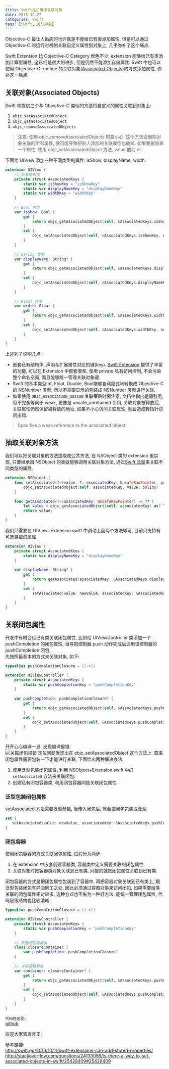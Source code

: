 ```yaml
---
title: Swift在扩展中关联对象
date: 2015-12-27 
categories: Swift
tags: [Swift, 关联对象]
---
```

Objective-C 最让人诟病的也许就是不能给已有类添加属性, 但是可以通过 Objective-C 的运行时机制关联自定义属性到对象上, 几乎弥补了这个痛点.  

Swift Extension 比 Objective-C Category 增色不少, extension 能够给已有类添加计算型属性, 这已经是很大的进步, 但是仍然不能添加存储属性. Swift 中也可以使用 Objective-C runtime 的关联对象([Associated Objects](http://nshipster.cn/associated-objects/))的方式添加属性, 弥补这一痛点.


<!---more--->

## 关联对象(Associated Objects)
Swift 中提供三个与 Objective-C 类似的方法将自定义的属性关联到对象上:
1. `objc_setAssociatedObject`
2. `objc_getAssociatedObject`
3. `objc_removeAssociatedObjects`

> 注意: 使用 objc_removeAssociatedObjects 时要小心, 这个方法会删除对象关联的所有属性, 就可能导致把别人添加的关联属性也删掉. 如果要删除某一个属性, 使用 objc_setAssociatedObject 方法, value 置为 nil.

下面给 UIView 添加三种不同类型的属性: isShow, displayName, width.

```Swift
extension UIView {
    // 嵌套结构体
    private struct AssociatedKeys {
        static var isShowKey = "isShowKey"
        static var displayNameKey = "displayNameKey"
        static var widthKey = "widthKey"
    }
    
    // Bool 类型
    var isShow: Bool {
        get {
            return objc_getAssociatedObject(self, &AssociatedKeys.isShowKey) as! Bool
        }
        set {
            objc_setAssociatedObject(self, &AssociatedKeys.isShowKey, newValue, objc_AssociationPolicy.OBJC_ASSOCIATION_RETAIN_NONATOMIC)
        }
    }
    
    // String 类型
    var displayName: String? {
        get {
            return objc_getAssociatedObject(self, &AssociatedKeys.displayNameKey) as? String
        }
        set {
            objc_setAssociatedObject(self, &AssociatedKeys.displayNameKey, newValue, objc_AssociationPolicy.OBJC_ASSOCIATION_COPY_NONATOMIC)
        }
    }
    
    // Float 类型
    var width: Float {
        get {
            return objc_getAssociatedObject(self, &AssociatedKeys.widthKey) as! Float
        }
        set {
            objc_setAssociatedObject(self, &AssociatedKeys.widthKey, newValue, objc_AssociationPolicy.OBJC_ASSOCIATION_RETAIN_NONATOMIC)
        }
    }
}
```

上述列子说明几点:
- 嵌套私有结构体, 声明与扩展属性对应的键(key). [Swift Extension](https://developer.apple.com/library/content/documentation/Swift/Conceptual/Swift_Programming_Language/Extensions.html#//apple_ref/doc/uid/TP40014097-CH24-ID151) 提供了丰富的功能, 可以在 Extension 中嵌套类型, 使用 private 私有访问控制, 不会污染整个命名空间, 而且能够统一管理关联对象键.
- Swift 的基本类型Int, Float, Double, Bool能够自动隐式地转换成 Objective-C 的 NSNumber 类型, 所以不需要显示的包装成 NSNumber 类型进行关联.
- 如果使用 `OBJC_ASSOCIATION_ASSIGN` 关联策略时要注意, 文档中指出是弱引用, 但不完全等同于 weak, 更像是 unsafe_unretained 引用, 关联对象被释放后,关联属性仍然保留被释放的地址, 如果不小心访问关联属性, 就会造成野指针访问出错.

>	Specifies a weak reference to the associated object.

## 抽取关联对象方法
我们可以把关联对象的方法提取成公共方法, 在 NSObject 类的 extension 里实现, 只要继承自 NSObject 的类就能够调用关联对象方法, 通过[Swift 泛型](https://developer.apple.com/library/content/documentation/Swift/Conceptual/Swift_Programming_Language/Generics.html#//apple_ref/doc/uid/TP40014097-CH26-ID179)来关联不同类型的属性.

```Swift
extension NSObject {
    func setAssociated<T>(value: T, associatedKey: UnsafeRawPointer, policy: objc_AssociationPolicy = objc_AssociationPolicy.OBJC_ASSOCIATION_RETAIN_NONATOMIC) -> Void {
        objc_setAssociatedObject(self, associatedKey, value, policy)
    }
    
    func getAssociated<T>(associatedKey: UnsafeRawPointer) -> T? {
        let value = objc_getAssociatedObject(self, associatedKey) as? T
        return value;
    }
}
```

我们只需要在 UIView+Extension.swift 中调动上面两个方法即可, 目前只支持有可选类型的属性.

```Swift
extension UIView {
    private struct AssociatedKeys {
        static var displayNameKey = "displayNameKey"
    }
    
    var displayName: String? {
        get {
            return getAssociated(associatedKey: &AssociatedKeys.displayNameKey)
        }
        set {
            setAssociated(value: newValue, associatedKey: &AssociatedKeys.displayNameKey)
        }
    }
}   
```

## 关联闭包属性
开发中有时会给已有类关联闭包属性, 比如给 UIViewController 类添加一个 pushCompletion 的闭包属性, 当导航控制器 push 动作完成后调用该控制器的 pushCompletion 闭包.  
先按照最基本的方式来关联对象, 如下:

```Swift
typealias pushCompletionClosure = ()->()

extension UIViewController {
    private struct AssociatedKeys {
        static var pushCompletionKey = "pushCompletionKey"
    }
    
    var pushCompletion: pushCompletionClosure? {
        get {
            return objc_getAssociatedObject(self, &AssociatedKeys.pushCompletionKey) as? pushCompletionClosure
        }
        set {
            objc_setAssociatedObject(self, &AssociatedKeys.pushCompletionKey, newValue, objc_AssociationPolicy.OBJC_ASSOCIATION_COPY_NONATOMIC)
        }
    }
}
```

开开心心编译一发, 发现编译报错:  
![关联闭包报错](http://upload-images.jianshu.io/upload_images/4238758-3381fdc45c5a8855.jpeg?imageMogr2/auto-orient/strip%7CimageView2/2/w/1240)
定位问题发现出在 objc_setAssociatedObject 这个方法上. 原来闭包属性需要包装一下才能进行关联, 下面给出两种解决办法:
1. 使用泛型包装闭包属性, 利用 NSObject+Extension.swift 中的 `setAssociated` 方法来关联闭包.
2. 创建私有闭包容器类, 利用闭包容器间接关联闭包属性.

### 泛型包装闭包属性
setAssociated 方法需要泛型参数, 当传入闭包后, 就会把闭包包装成泛型.

```Swift
set {
   setAssociated(value: newValue, associatedKey: &AssociatedKeys.pushCompletionKey)
}
```

### 闭包容器
使用闭包容器的方式关联闭包属性, 过程分为两步:
1. 在 extension 中嵌套创建容器类, 容器类中定义需要关联的闭包属性.
2. 关联对象时把容器类对象关联到已有类, 间接的就把闭包属性关联到已有类.

闭包容器的方式是把闭包属性包装到了容器中, 再把容器对象关联到已有类上, 跟泛型包装闭包有异曲同工之处, 因此必须通过容器对象来访问闭包, 如果需要给类关联的闭包属性相对较多, 这种方式也不失为一种好方法, 能统一管理闭包属性, 代码层级结构也比较清晰.

```Swift
typealias pushCompletionClosure = ()->()

extension UIViewController {
    private struct AssociatedKeys {
        static var pushCompletionKey = "pushCompletionKey"
    }
    
    // 嵌套闭包容器类
    class closureContainer {
        var pushCompletion: pushCompletionClosure?
    }
    
    // 关联容器属性
    var container: closureContainer? {
        get {
            return objc_getAssociatedObject(self, &AssociatedKeys.pushCompletionKey) as? closureContainer
        }
        set {
            objc_setAssociatedObject(self, &AssociatedKeys.pushCompletionKey, newValue, objc_AssociationPolicy.OBJC_ASSOCIATION_RETAIN_NONATOMIC)
        }
    }
}

```

`代码在这里:`  
[github](https://github.com/ChilliCheng/AssociatedObject)

欢迎大家留言斧正!

参考链接:  
<http://swift.gg/2016/10/11/swift-extensions-can-add-stored-properties/>
<http://stackoverflow.com/questions/24133058/is-there-a-way-to-set-associated-objects-in-swift/25428409#25428409>



